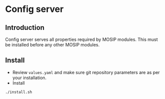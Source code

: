 # Config server

## Introduction
Config server serves all properties required by MOSIP modules. This must be installed before any other MOSIP modules.

## Install
* Review `values.yaml` and make sure git repository parameters are as per your installation.
* Install
```sh
./install.sh
```